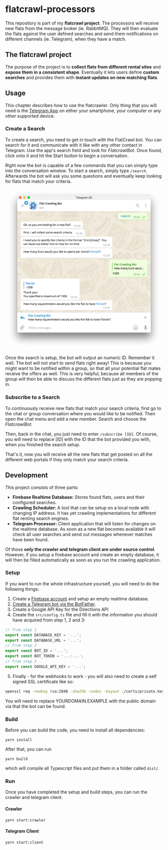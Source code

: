 # flatcrawl-processors

This repository is part of my **flatcrawl project**. The processors will receive new flats from the message broker (ie. RabbitMQ). They will then evaluate the flats against the user defined searches and send them notifications on different channels (ie. Telegram), when they have a match.

## The flatcrawl project

The purpose of the project is to **collect flats from different rental sites** and **expose them in a consistent shape**. Eventually it lets users define **custom searches** and provides them with **instant updates on new matching flats**.

## Usage

This chapter describes how to use the flatcrawler. Only thing that you will need is the [Telegram App](https://telegram.org/) on either your smartphone, your computer or any other supported device.

### Create a Search

To create a search, you need to get in touch with the FlatCrawl bot. You can search for it and communicate with it like with any other contact in Telegram.
Use the app's search field and look for *FlatcrawlBot*. Once found, click onto it and hit the Start button to begin a conversation.

Right now the bot is capable of a few commands that you can simply type into the conversation window. To start a search, simply type `/search`. Afterwards the bot will ask you some questions and eventually keep looking for flats that match your criteria.

![Conversation with Flat Crawling Bot](./img/conversation.png "An Example Conversation with the Flat Crawling Bot")

Once the search is setup, the bot will output an numeric ID. Remember it well. The bot will not start to send flats right away! This is because you might want to be notified within a group, so that all your potential flat mates receive the offers as well. This is very helpful, because all members of the group will then be able to discuss the different flats just as they are popping in.

### Subscribe to a Search

To continuously receive new flats that match your search criteria, first go to the chat or group conversation where you would like to be notified. Then open the chat menu and add a new member. Search and choose the *FlatcrawlBot*.

Then, back in the chat, you just need to enter `/subscribe [ID]`. Of course, you will need to replace [ID] with the ID that the bot provided you with, when you finished the search setup.

That's it, now you will receive all the new flats that get posted on all the different web portals if they only match your search criteria.

## Development

This project consists of three parts:
- **Firebase Realtime Database:** Stores found flats, users and their configured searches.
- **Crawling Scheduler:** A tool that can be setup on a local node with changing IP address. It has yet crawling implementations for different flat renting search engines.
- **Telegram Processor:** Client application that will listen for changes on the realtime database. As soon as a new flat becomes available it will check all user searches and send out messages whenever matches have been found.

Of those **only the crawler and telegram client are under source control**. However, if you setup a firebase account and create an empty database, it will then be filled automatically as soon as you run the crawling application.

### Setup
If you want to run the whole infrastructure yourself, you will need to do the following things:
1) Create a [Firebase account](https://firebase.google.com/) and setup an empty realtime database.
2) [Create a Telegram bot via the BotFather](https://core.telegram.org/bots#creating-a-new-bot).
3) Create a Google API Key for the Directions API
4) Create the `src/config.ts` file and fill it with the information you should have acquired from step 1, 2 and 3:
```typescript
// from step 1
export const DATABASE_KEY = '...';
export const DATABASE_URL = '...';
// from step 2
export const BOT_ID = '...';
export const BOT_TOKEN = '...:...';
// from step 3
export const GOOGLE_API_KEY = '...';
```
5) Finally - for the webhooks to work - you will also need to create a self signed SSL certificate like so:
```bash
openssl req -newkey rsa:2048 -sha256 -nodes -keyout ./certs/private.key -x509 -days 365 -out ./certs/public.pem -subj "/C=DE/ST=Bavaria/L=Munich/O=/CN=YOURDOMAIN.EXAMPLE"
```
You will need to replace YOURDOMAIN.EXAMPLE with the public domain via that the bot can be found.

### Build
Before you can build the code, you need to install all dependencies:
```
yarn install
```
After that, you can run
```
yarn build
```
which will compile all Typescript files and put them in a folder called `dist/`.

### Run
Once you have completed the setup and build steps, you can run the crawler and telegram client.

#### Crawler
```
yarn start:crawler
```

#### Telegram Client
```
yarn start:client
```